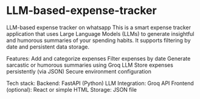 # LLM-based-expense-tracker
LLM-based expense tracker on whatsapp
This is a smart expense tracker application that uses Large Language Models (LLMs) to generate insightful and humorous summaries of your spending habits. It supports filtering by date and persistent data storage.

Features:
Add and categorize expenses
Filter expenses by date
Generate sarcastic or humorous summaries using Groq LLM
Store expenses persistently (via JSON)
Secure environment configuration


Tech stack:
Backend: FastAPI (Python)
LLM Integration: Groq API
Frontend (optional): React or simple HTML
Storage: JSON file
